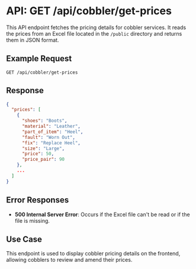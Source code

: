 # API: GET /api/cobbler/get-prices

This API endpoint fetches the pricing details for cobbler services. It reads the prices from an Excel file located in the `/public` directory and returns them in JSON format.

## Example Request

```http
GET /api/cobbler/get-prices
```

## Response

```json
{
  "prices": [
    {
      "shoes": "Boots",
      "material": "Leather",
      "part_of_item": "Heel",
      "fault": "Worn Out",
      "fix": "Replace Heel",
      "size": "Large",
      "price": 50,
      "price_pair": 90
    },
    ...
  ]
}
```

## Error Responses

- **500 Internal Server Error**: Occurs if the Excel file can't be read or if the file is missing.

## Use Case

This endpoint is used to display cobbler pricing details on the frontend, allowing cobblers to review and amend their prices.